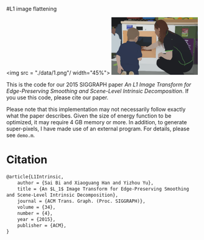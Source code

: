 #L1 image flattening

<img src = "./data/1.png"/ width="45%">
<img src = "./data/1-flat.png" width = "45%"/>

This is the code for our 2015 SIGGRAPH paper *An L1 Image Transform for Edge-Preserving Smoothing and Scene-Level Intrinsic Decomposition*. If you use this code, please cite our paper.

Please note that this implementation may not necessarily follow exactly what the paper describes. Given the 
size of energy function to be optimized, it may require 4 GB memory or more. In addition, to generate super-pixels, I have made use of an external program. For details, please see `demo.m`.


# Citation
	@article{L1Intrinsic,  
	    author = {Sai Bi and Xiaoguang Han and Yizhou Yu}, 
	    title = {An $L_1$ Image Transform for Edge-Preserving Smoothing and Scene-Level Intrinsic Decomposition}, 
	    journal = {ACM Trans. Graph. (Proc. SIGGRAPH)}, 
	    volume = {34}, 
	    number = {4}, 
	    year = {2015}, 
	    publisher = {ACM}, 
	}
